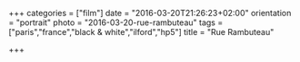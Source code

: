 +++
categories = ["film"]
date = "2016-03-20T21:26:23+02:00"
orientation = "portrait"
photo = "2016-03-20-rue-rambuteau"
tags = ["paris","france","black & white","ilford","hp5"]
title = "Rue Rambuteau"

+++

